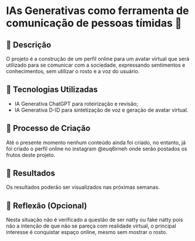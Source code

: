 # IAs Generativas como ferramenta de comunicação de pessoas tímidas 🎥

## 📒 Descrição
O projeto é a construção de um perfil online para um avatar virtual que será utilizado para se comunicar com a sociedade, expressando sentimentos e conhecimentos, sem utilizar o rosto e a voz do usuário. 

## 🤖 Tecnologias Utilizadas
- IA Generativa ChatGPT para roteirização e revisão;
- IA Generativa D-ID para sintetização de voz e geração de avatar virtual.

     
## 🧐 Processo de Criação
Até o presente momento nenhum conteúdo ainda foi criado, no entanto, já foi criado o perfil online no instagram @euq6irneh onde serão postados os frutos deste projeto.

## 🚀 Resultados
Os resultados poderão ser visualizados nas próximas semanas.

## 💭 Reflexão (Opcional)
Nesta situação não é verificado a questão de ser natty ou fake natty pois não a intenção de que não se pareça com realidade virtual, o principal interesse é conquistar espaço online, mesmo sem mostrar o rosto. 
